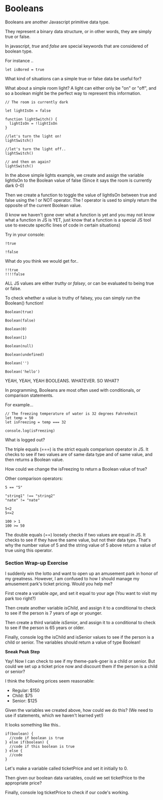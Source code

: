 # Booleans

Booleans are another Javascript primitive data type.

They represent a binary data structure, or in other words, they are simply true or false.

In javascript, *true* and *false* are special keywords that are considered of boolean type.

For instance ..
```
let isBored = true
```

What kind of situations can a simple true or false data be useful for?

What about a simple room light? A light can either only be "on" or "off", and so
a boolean might be the perfect way to represent this information.

```
// The room is currently dark

let lightIsOn = false

function lightSwitch() {
  lightIsOn = !lightIsOn
}

//let's turn the light on!
lightSwitch()

//let's turn the light off..
lightSwitch()

// and then on again?
lightSwitch()
```

In the above simple lights example, we create and assign the variable lightIsOn to the
Boolean value of false (Since it says the room is currently dark 0-0)

Then we create a function to toggle the value of lightIsOn between true and false using the ! or NOT operator.
The ! operator is used to simply return the opposite of the current Boolean value.

(I know we haven't gone over what a function is yet and you may not know what a function in JS is YET, just know that a function is a special JS tool use to execute specific lines of code in certain situations)

Try in your console:
```
!true

!false
```

What do you think we would get for..
```
!!true
!!!!false
```

ALL JS values are either *truthy* or *falsey*, or can be evaluated to being true or false.

To check whether a value is truthy of falsey, you can simply run the Boolean() function!

```
Boolean(true)

Boolean(false)

Boolean(0)

Boolean(1)

Boolean(null)

Boolean(undefined)

Boolean('')

Boolean('hello')
```

YEAH, YEAH, YEAH BOOLEANS. WHATEVER. SO WHAT?

In programming, Booleans are most often used with conditionals, or comparison statements.

For example...

```
// The freezing temperature of water is 32 degrees Fahrenheit
let temp = 50
let isFreezing = temp === 32

console.log(isFreezing)
```

What is logged out?

The triple equals (===) is the strict equals comparison operator in JS. It checks to see
if two values are of same data type and of same value, and then returns a Boolean value.

How could we change the isFreezing to return a Boolean value of true?

Other comparison operators:
```
5 == "5"

"string1" !== "string2"
"nate" != "nate"

5<2
5<=2

100 > 1
100 >= 50
```

The double equals (==) loosely checks if two values are equal in JS. It checks to see if
they have the same value, but not their data type. That's why the number value of 5 and the
string value of 5 above return a value of true using this operator.


### Section Wrap-up Exercise

I suddenly win the lotto and want to open up an amusement park in honor of my greatness.
However, I am confused to how I should manage my amusement park's ticket pricing.
Would you help me?

First create a variable *age*, and set it equal to your age (You want to visit my park too right?)

Then create another variable *isChild*, and assign it to a conditional to check to see if the person is 7 years of age or younger.

Then create a third variable *isSenior*, and assign it to a conditional to check to see if the person is 65 years or older.

Finally, console log the isChild and isSenior values to see if the person is a child or senior.
The variables should return a value of type Boolean!

**Sneak Peak Step**

Yay! Now I can check to see if my theme-park-goer is a child or senior. But could we set up a ticket price
now and discount them if the person is a child or senior?

I think the following prices seem reasonable:
<ul>
<li>Regular: $150
<li> Child: $75
<li> Senior: $125
</ul>

Given the variables we created above, how could we do this?
(We need to use if statements, which we haven't learned yet!)

It looks something like this..
```
if(boolean) {
  //code if boolean is true
} else if(boolean) {
  //code if this boolean is true
} else {
  //code
}
```

Let's make a variable called ticketPrice and set it initially to 0.

Then given our boolean data variables, could we set ticketPrice to the appropriate price?

Finally, console log ticketPrice to check if our code's working.
